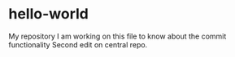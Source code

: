 # hello-world
My repository
I am working on this file to know about the commit functionality
Second edit on central repo.
